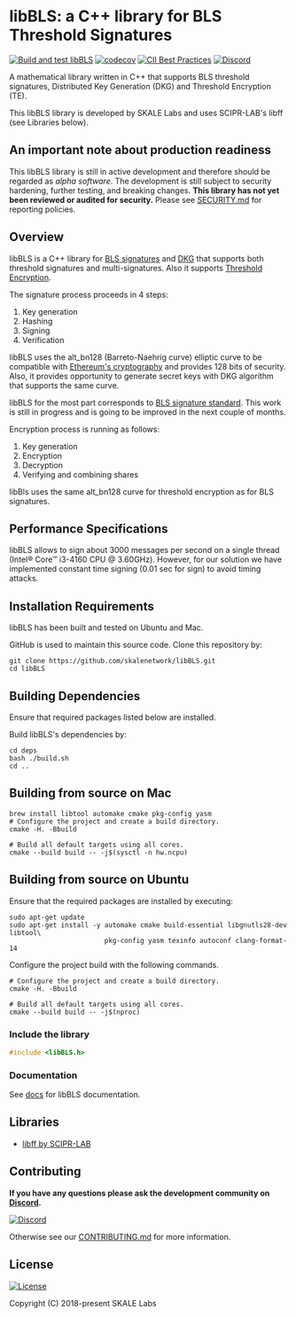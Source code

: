 # libBLS: a C++ library for BLS Threshold Signatures

[![Build and test libBLS](https://github.com/skalenetwork/libBLS/actions/workflows/test.yml/badge.svg)](https://github.com/skalenetwork/libBLS/actions/workflows/test.yml)
[![codecov](https://codecov.io/gh/skalenetwork/libBLS/branch/develop/graph/badge.svg)](https://codecov.io/gh/skalenetwork/libBLS)
[![CII Best Practices](https://bestpractices.coreinfrastructure.org/projects/3745/badge)](https://bestpractices.coreinfrastructure.org/projects/3745)
[![Discord](https://img.shields.io/discord/534485763354787851.svg)](https://discord.com/invite/gM5XBy6)

A mathematical library written in C++ that supports BLS threshold signatures, Distributed Key Generation (DKG) and Threshold Encryption (TE).

This libBLS library is developed by SKALE Labs and uses SCIPR-LAB's libff (see Libraries below).

## An important note about production readiness

This libBLS library is still in active development and therefore should be regarded as _alpha software_. The development is still subject to security hardening, further testing, and breaking changes.  **This library has not yet been reviewed or audited for security.** Please see [SECURITY.md](SECURITY.md) for reporting policies.

## Overview

libBLS is a C++ library for [BLS signatures](https://doi.org/10.1007%2F3-540-45682-1_30) and [DKG](https://doi.org/10.1007%2F3-540-48910-X_21) that supports both threshold signatures and multi-signatures. Also it supports [Threshold Encryption](https://doi.org/10.1109/GLOCOM.2003.1258486).

The signature process proceeds in 4 steps:

1.  Key generation
2.  Hashing
3.  Signing
4.  Verification

libBLS uses the alt_bn128 (Barreto-Naehrig curve) elliptic curve to be compatible with [Ethereum's cryptography](https://ethereum.github.io/yellowpaper/paper.pdf) and provides 128 bits of security. Also, it provides opportunity to generate secret keys with DKG algorithm that supports the same curve.

libBLS for the most part corresponds to [BLS signature standard](https://tools.ietf.org/html/draft-boneh-bls-signature-00). This work is still in progress and is going to be improved in the next couple of months.

Encryption process is running as follows:

1.  Key generation
2.  Encryption
3.  Decryption
4.  Verifying and combining shares

libBls uses the same alt_bn128 curve for threshold encryption as for BLS signatures. 

## Performance Specifications

libBLS allows to sign about 3000 messages per second on a single thread (Intel® Core™ i3-4160 CPU @ 3.60GHz). However, for our solution we have implemented constant time signing (0.01 sec for sign) to avoid timing attacks.

## Installation Requirements

libBLS has been built and tested on Ubuntu and Mac.

GitHub is used to maintain this source code. Clone this repository by:

```shell
git clone https://github.com/skalenetwork/libBLS.git
cd libBLS
```

## Building Dependencies

Ensure that required packages listed below are installed.

Build libBLS's dependencies by:

```shell
cd deps
bash ./build.sh
cd ..
```

## Building from source on Mac

```shell
brew install libtool automake cmake pkg-config yasm
# Configure the project and create a build directory.
cmake -H. -Bbuild

# Build all default targets using all cores.
cmake --build build -- -j$(sysctl -n hw.ncpu)
```

## Building from source on Ubuntu

Ensure that the required packages are installed by executing:

```shell
sudo apt-get update
sudo apt-get install -y automake cmake build-essential libgnutls28-dev libtool\
                        pkg-config yasm texinfo autoconf clang-format-14
```

Configure the project build with the following commands.

```shell
# Configure the project and create a build directory.
cmake -H. -Bbuild

# Build all default targets using all cores.
cmake --build build -- -j$(nproc)
```

### Include the library

```cpp
#include <libBLS.h>
```

### Documentation

See [docs](docs) for libBLS documentation.

## Libraries

-   [libff by SCIPR-LAB](http://www.scipr-lab.org/)

## Contributing

**If you have any questions please ask the development community on [Discord](https://discord.gg/vvUtWJB).**

[![Discord](https://img.shields.io/discord/534485763354787851.svg)](https://discord.gg/vvUtWJB)

Otherwise see our [CONTRIBUTING.md](.github/CONTRIBUTING.md) for more information.

## License

[![License](https://img.shields.io/github/license/skalenetwork/libbls.svg)](LICENSE)

Copyright (C) 2018-present SKALE Labs
